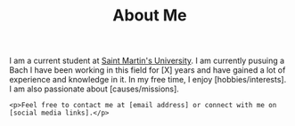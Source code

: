 ﻿---
title: "About Me"
permalink: /about/
layout: splash
header:
    overlay_image: /photos/better header.jpg
    caption: "North Cascades with the Milky Way"
---

<html>

<body>
    <p>I am a current student at <a href="https://www.stmartin.edu/" target="_blank">Saint Martin's University</a>. I am currently pusuing a Bach
    I have been working in this field for [X] years and have gained a lot of experience and knowledge in it. In my free time, 
    I enjoy [hobbies/interests]. I am also passionate about [causes/missions].</p>

    <p>Feel free to contact me at [email address] or connect with me on [social media links].</p>
</body>
</html>